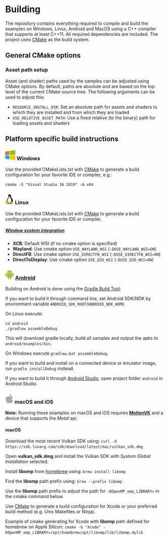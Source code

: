 # Building

The repository contains everything required to compile and build the examples on Windows, Linux, Android and MacOS using a C++ compiler that supports at least C++11. All required dependencies are included. The project uses [CMake](https://cmake.org/) as the build system.

## General CMake options

### Asset path setup

Asset (and shader) paths used by the samples can be adjusted using CMake options. By default, paths are absolute and are based on the top level of the current CMake source tree. The following arguments can be used to adjust this:

- ```RESOURCE_INSTALL_DIR```: Set an absolute path for assets and shaders to which they are installed and from which they are loaded
- ```USE_RELATIVE_ASSET_PATH```: Use a fixed relative (to the binary) path for loading assets and shaders

## Platform specific build instructions

### <img src="./images/windowslogo.png" alt="" height="32px"> Windows
Use the provided CMakeLists.txt with [CMake](https://cmake.org) to generate a build configuration for your favorite IDE or compiler, e.g.:

```
cmake -G "Visual Studio 16 2019" -A x64
```

### <img src="./images/linuxlogo.png" alt="" height="32px"> Linux

Use the provided CMakeLists.txt with [CMake](https://cmake.org) to generate a build configuration for your favorite IDE or compiler.

##### [Window system integration](https://www.khronos.org/registry/vulkan/specs/1.0-wsi_extensions/html/vkspec.html#wsi)
- **XCB**: Default WSI (if no cmake option is specified)
- **Wayland**: Use cmake option ```USE_WAYLAND_WSI``` (```-DUSE_WAYLAND_WSI=ON```)
- **DirectFB**: Use cmake option ```USE_DIRECTFB_WSI``` (```-DUSE_DIRECTFB_WSI=ON```)
- **DirectToDisplay**: Use cmake option ```USE_D2D_WSI``` (```-DUSE_D2D_WSI=ON```)

### <img src="./images/androidlogo.png" alt="" height="32px"> [Android](android/)

Building on Android is done using the [Gradle Build Tool](https://gradle.org/):

If you want to build it through command line, set Android SDK/NDK by environment variable `ANDROID_SDK_ROOT`/`ANDROID_NDK_HOME`.

On Linux execute:

```
cd android
./gradlew assembleDebug
```
This will download gradle locally, build all samples and output the apks to ```android/examples/bin```.

On Windows execute ```gradlew.bat assembleDebug```.

If you want to build and install on a connected device or emulator image, run ```gradle installDebug``` instead.

If you want to build it through [Android Studio](https://developer.android.com/studio), open project folder ```android``` in Android Studio.

### <img src="./images/applelogo.png" alt="" height="32px"> macOS and iOS

**Note:** Running these examples on macOS and iOS requires [**MoltenVK**](https://github.com/KhronosGroup/MoltenVK) and a device that supports the *Metal* api.

#### macOS
Download the most recent Vulkan SDK using:
```curl -O https://sdk.lunarg.com/sdk/download/latest/mac/vulkan_sdk.dmg```

Open **vulkan_sdk.dmg** and install the Vulkan SDK with *System Global Installation* selected.

Install **libomp** from [homebrew](https://brew.sh) using:
```brew install libomp```

Find the **libomp** path prefix using:
```brew --prefix libomp```

Use the **libomp** path prefix to adjust the path for ```-DOpenMP_omp_LIBRARY=``` in the cmake command below.

Use [CMake](https://cmake.org) to generate a build configuration for Xcode or your preferred build method (e.g. Unix Makefiles or Ninja).

Example of cmake generating for Xcode with **libomp** path defined for homebrew on Apple Silicon:
```cmake -G "Xcode" -DOpenMP_omp_LIBRARY=/opt/homebrew/opt/libomp/lib/libomp.dylib```
